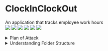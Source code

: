 # ClockInClockOut
An application that tracks employee work hours  
  <img src="https://img.shields.io/badge/JavaScript-323330?logo=javascript&logoColor=F7DF1E" />
  <img src="https://img.shields.io/badge/MongoDB-4EA94B?logo=mongodb&logoColor=white" />
  <img src="https://img.shields.io/badge/Express.js-000000?logo=express&logoColor=white" />
  <img src="https://img.shields.io/badge/React-20232A?logo=react&logoColor=61DAFB" />
  <img src="https://img.shields.io/badge/Node.js-43853D?logo=node.js&logoColor=white" />
  <img src="https://img.shields.io/badge/Bootstrap-563D7C?logo=bootstrap&logoColor=white" />


<details><summary>Plan of Attack</summary>

### Node Packages to install
Express  
Express Router  
MongoDB  
Bcrypt  
UUID?  
Axios over fetch?  
bodyparser  
</details>

<details><summary>Understanding Folder Structure</summary>
src - contains all frontend everything.  
__tests__ - contains all test files   
assets - contains all assets   
components - contains all presentational/stateless components   
containers - contains all stateful components   
pages - contains all routes   
styles - contains a global CSS config.   
</details>